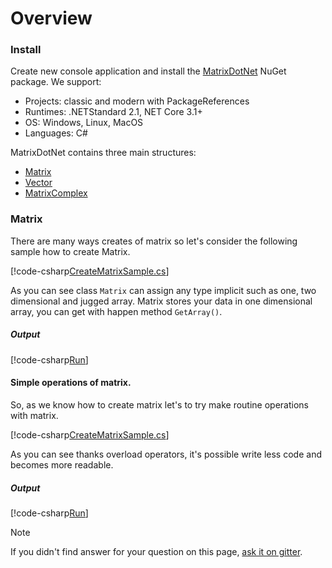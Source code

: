 # Overview

### Install
Create new console application and install the [MatrixDotNet](https://www.nuget.org/packages/MatrixDotNet/) NuGet package. We support:

* Projects: classic and modern with PackageReferences
* Runtimes: .NETStandard 2.1, NET Core 3.1+
* OS: Windows, Linux, MacOS
* Languages: C#

MatrixDotNet contains three main structures: 
* <a href = "#Matrix">Matrix<T></a>
* <a href = "#Vector">Vector<T></a>
* <a href = "#MatrixComplex">MatrixComplex</a>

### Matrix

There are many ways creates of matrix so let's consider the following sample how to create Matrix.   

[!code-csharp[CreateMatrixSample.cs](../../samples/Samples/logs/MatrixCreateSample/MatrixCreateSampleDocs.cs)]

As you can see class `Matrix` can assign any type implicit such as one, two dimensional and jugged array.
Matrix stores your data in one dimensional array, you can get with happen method `GetArray()`.

##### Output 

[!code-csharp[Run](../../samples/Samples/logs/MatrixCreateSample/Run.txt)]

#### Simple operations of matrix.

So, as we know how to create matrix let's to try make routine operations with matrix.  

[!code-csharp[CreateMatrixSample.cs](../../samples/Samples/logs/SimpleOperations/SimpleOperationsDocs.cs)]

As you can see thanks overload operators, it's possible write less code and becomes more readable.   

##### Output

[!code-csharp[Run](../../samples/Samples/logs/SimpleOperations/Run.txt)]

> [!NOTE]
> If you didn't find answer for your question on this page, [ask it on gitter](https://gitter.im/MatrixDotNet/community?utm_source=badge&utm_medium=badge&utm_campaign=pr-badge).





